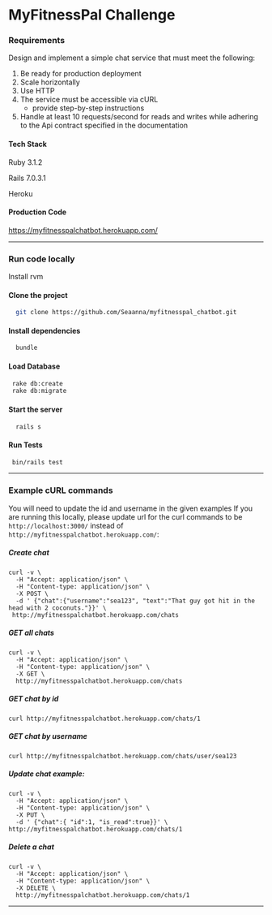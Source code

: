 # MyFitnessPal Challenge
### Requirements
Design and implement a simple chat service that must meet the following:
1. Be ready for production deployment
2. Scale horizontally
3. Use HTTP
4. The service must be accessible via cURL
    - provide step-by-step instructions
5. Handle at least 10 requests/second for reads and writes while adhering to the Api contract specified in the documentation

#### Tech Stack
Ruby 3.1.2

Rails 7.0.3.1

Heroku


#### Production Code
https://myfitnesspalchatbot.herokuapp.com/
___
### Run code locally
Install rvm


#### Clone the project
```bash
  git clone https://github.com/Seaanna/myfitnesspal_chatbot.git
```
#### Install dependencies
```bash
  bundle
```
#### Load Database
```bash
 rake db:create
 rake db:migrate
```
#### Start the server
```bash
  rails s
```
#### Run Tests
```bash
 bin/rails test
```
___
### Example cURL commands

You will need to update the id and username in the given examples
If you are running this locally, please update url for the curl commands to be `http://localhost:3000/` instead of `http://myfitnesspalchatbot.herokuapp.com/`:

##### Create chat
```
curl -v \
  -H "Accept: application/json" \
  -H "Content-type: application/json" \
  -X POST \
  -d ' {"chat":{"username":"sea123", "text":"That guy got hit in the head with 2 coconuts."}}' \
 http://myfitnesspalchatbot.herokuapp.com/chats
```

##### GET all chats
```
curl -v \
  -H "Accept: application/json" \
  -H "Content-type: application/json" \
  -X GET \
  http://myfitnesspalchatbot.herokuapp.com/chats
```

##### GET chat by id
```
curl http://myfitnesspalchatbot.herokuapp.com/chats/1
```

##### GET chat by username
```
curl http://myfitnesspalchatbot.herokuapp.com/chats/user/sea123
```

##### Update chat example:
```
curl -v \
  -H "Accept: application/json" \
  -H "Content-type: application/json" \
  -X PUT \
  -d ' {"chat":{ "id":1, "is_read":true}}' \
http://myfitnesspalchatbot.herokuapp.com/chats/1
```

##### Delete a chat
```
curl -v \
  -H "Accept: application/json" \
  -H "Content-type: application/json" \
  -X DELETE \
  http://myfitnesspalchatbot.herokuapp.com/chats/1
```
___